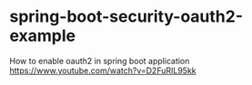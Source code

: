 # spring-boot-security-oauth2-example
How to enable oauth2 in spring boot application
https://www.youtube.com/watch?v=D2FuRIL95kk
